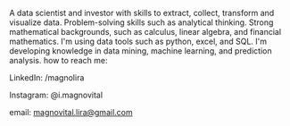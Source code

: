 A data scientist and investor with skills to extract, collect, transform and visualize data. Problem-solving skills such as analytical thinking. Strong mathematical backgrounds, such as calculus, linear algebra, and financial mathematics.
I'm using data tools such as python, excel, and SQL. 
I'm developing knowledge in data mining, machine learning, and prediction analysis.
how to reach me:




LinkedIn: /magnolira




Instagram: @i.magnovital





email: magnovital.lira@gmail.com
